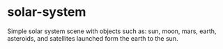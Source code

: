 # solar-system
Simple solar system scene with objects such as: sun, moon, mars, earth, asteroids, and satellites launched form the earth to the sun. 
